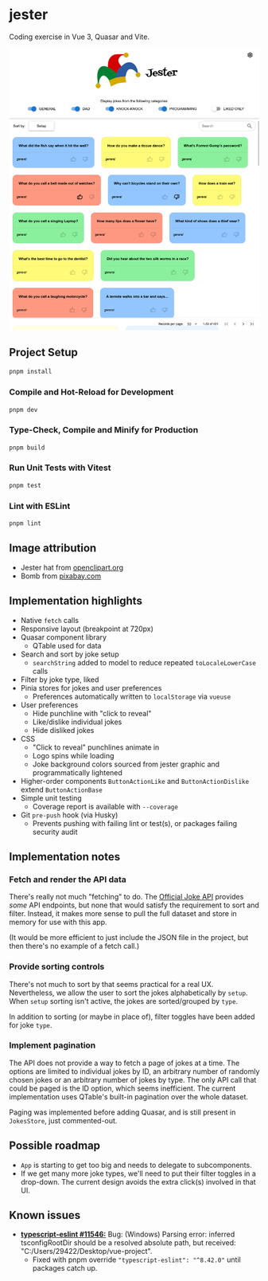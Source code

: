 # jester

Coding exercise in Vue 3, Quasar and Vite.

![app screenshot](./app-screenshot.png)

## Project Setup

```sh
pnpm install
```

### Compile and Hot-Reload for Development

```sh
pnpm dev
```

### Type-Check, Compile and Minify for Production

```sh
pnpm build
```

### Run Unit Tests with Vitest

```sh
pnpm test
```

### Lint with ESLint

```sh
pnpm lint
```

## Image attribution
- Jester hat from [openclipart.org](https://openclipart.org/detail/214483/colored-jester-hat-by-dear_theophilus-214483)
- Bomb from [pixabay.com](https://pixabay.com/de/illustrations/bombe-explodieren-detonieren-1602109/)

## Implementation highlights
 - Native `fetch` calls
 - Responsive layout (breakpoint at 720px)
 - Quasar component library
   - QTable used for data
 - Search and sort by joke setup
   - `searchString` added to model to reduce repeated `toLocaleLowerCase` calls 
 - Filter by joke type, liked
 - Pinia stores for jokes and user preferences
   - Preferences automatically written to `localStorage` via `vueuse`
 - User preferences
   - Hide punchline with "click to reveal"
   - Like/dislike individual jokes
   - Hide disliked jokes
 - CSS
   - "Click to reveal" punchlines animate in
   - Logo spins while loading
   - Joke background colors sourced from jester graphic and programmatically lightened
 - Higher-order components `ButtonActionLike` and `ButtonActionDislike` extend `ButtonActionBase` 
 - Simple unit testing
   - Coverage report is available with `--coverage`
 - Git `pre-push` hook (via Husky)
   - Prevents pushing with failing lint or test(s), or packages failing security audit

## Implementation notes

### Fetch and render the API data
There's really not much "fetching" to do. The [Official Joke API](https://github.com/15Dkatz/official_joke_api/)
provides *some* API endpoints, but none that would satisfy the requirement to
sort and filter. Instead, it makes more sense to pull the full dataset and store
in memory for use with this app.

(It would be more efficient to just include the JSON file in the project, but
then there's no example of a fetch call.)

### Provide sorting controls
There's not much to sort by that seems practical for a real UX. Nevertheless, we allow the
user to sort the jokes alphabetically by `setup`. When `setup` sorting isn't active, the
jokes are sorted/grouped by `type`.

In addition to sorting (or maybe in place of), filter toggles have been added for joke `type`.

### Implement pagination
The API does not provide a way to fetch a page of jokes at a time. The options are limited to
individual jokes by ID, an arbitrary number of randomly chosen jokes or an arbitrary number of
jokes by type. The only API call that could be paged is the ID option, which seems inefficient.
The current implementation uses QTable's built-in pagination over the whole dataset.

Paging was implemented before adding Quasar, and is still present in `JokesStore`, just commented-out.


## Possible roadmap
- `App` is starting to get too big and needs to delegate to subcomponents.
- If we get many more joke types, we'll need to put their filter toggles in a drop-down.
  The current design avoids the extra click(s) involved in that UI.


## Known issues
- [**typescript-eslint #11546:**](https://github.com/typescript-eslint/typescript-eslint/issues/11530)
  Bug: (Windows) Parsing error: inferred tsconfigRootDir should be a resolved absolute path, but received: "C:/Users/29422/Desktop/vue-project".
  - Fixed with pnpm override `"typescript-eslint": "^8.42.0"` until packages catch up. 
